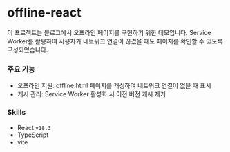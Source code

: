 # offline-react

이 프로젝트는 블로그에서 오프라인 페이지를 구현하기 위한 데모입니다.
Service Worker를 활용하여 사용자가 네트워크 연결이 끊겼을 때도 페이지를 확인할 수 있도록 구성되었습니다.

### 주요 기능

- 오프라인 지원: offline.html 페이지를 캐싱하여 네트워크 연결이 없을 때 표시
- 캐시 관리: Service Worker 활성화 시 이전 버전 캐시 제거

### Skills
- React `v18.3`
- TypeScript
- vite
